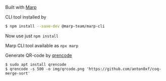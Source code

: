 Built with [Marp](https://marp.app/)

CLI tool installed by
```sh
$ npm install --save-dev @marp-team/marp-cli
```
Now use just `npm install`

Marp CLI tool available as `npx marp`

Generate QR-code by [qrencode](https://fukuchi.org/works/qrencode/index.html.en)
```
$ sudo apt install qrencode
$ qrencode -s 500 -o img/qrcode.png 'https://github.com/anton0xf/coq-merge-sort'
```
